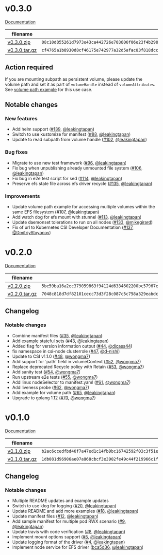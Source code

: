 # v0.3.0
[Documentation](https://github.com/kubernetes-sigs/aws-efs-csi-driver/blob/v0.3.0/docs/README.md)

filename  | sha512 hash
--------- | ------------
[v0.3.0.zip](https://github.com/kubernetes-sigs/aws-efs-csi-driver/archive/v0.3.0.zip) | `08c10d855261d7973e43ca442726e703800f06e23f4b2906f7a0d3433cac4cd12e0c4a3bf809862eabc74082d35ca72fcf7ca9c6c28423e1dd51d0c745607dc3`
[v0.3.0.tar.gz](https://github.com/kubernetes-sigs/aws-efs-csi-driver/archive/v0.3.0.tar.gz) | `cf4765a1b8930d8cf46175e742977a32d5afac03f818dcc1b6909309fd55f331dd84ca1eb546027d1ffefab1d2ac3e6ca4f207cf74749e61b4d74b5921031491`

## Action required
If you are mounting subpath as persistent volume, please update the volume path and set it as part of `volumeHandle` instead of `volumeAttributes`. See [volume path example](https://github.com/kubernetes-sigs/aws-efs-csi-driver/blob/master/examples/kubernetes/volume_path/specs/example.yaml#L23) for this use case.

## Notable changes
### New features
* Add helm support ([#139](https://github.com/kubernetes-sigs/aws-efs-csi-driver/pull/139), [@leakingtapan](https://github.com/leakingtapan))
* Switch to use kustomize for manifest ([#88](https://github.com/kubernetes-sigs/aws-efs-csi-driver/pull/88), [@leakingtapan](https://github.com/leakingtapan))
* Update to read subpath from volume handle ([#102](https://github.com/kubernetes-sigs/aws-efs-csi-driver/pull/102), [@leakingtapan](https://github.com/leakingtapan))

### Bug fixes
* Migrate to use new test framework ([#96](https://github.com/kubernetes-sigs/aws-efs-csi-driver/pull/96), [@leakingtapan](https://github.com/leakingtapan))
* Fix bug when unpublishing already unmounted file system ([#106](https://github.com/kubernetes-sigs/aws-efs-csi-driver/pull/106), [@leakingtapan](https://github.com/leakingtapan))
* Fix bug in e2e test script for sed ([#114](https://github.com/kubernetes-sigs/aws-efs-csi-driver/pull/114), [@leakingtapan](https://github.com/leakingtapan))
* Preserve efs state file across efs driver recycle ([#135](https://github.com/kubernetes-sigs/aws-efs-csi-driver/pull/135), [@leakingtapan](https://github.com/leakingtapan))

### Improvements
* Update volume path example for accessing multiple volumes within the same EFS filesystem ([#107](https://github.com/kubernetes-sigs/aws-efs-csi-driver/pull/107), [@leakingtapan](https://github.com/leakingtapan))
* Add watch dog for efs mount with stunnel ([#113](https://github.com/kubernetes-sigs/aws-efs-csi-driver/pull/113), [@leakingtapan](https://github.com/leakingtapan))
* Update daemonset tolerations to run on all nodes ([#133](https://github.com/kubernetes-sigs/aws-efs-csi-driver/pull/133), [@mikegirard](https://github.com/mikegirard))
* Fix of url to Kubernetes CSI Developer Documentation ([#137](https://github.com/kubernetes-sigs/aws-efs-csi-driver/pull/137), [@DmitriyStoyanov](https://github.com/DmitriyStoyanov))

# v0.2.0
[Documentation](https://github.com/kubernetes-sigs/aws-efs-csi-driver/blob/v0.2.0/docs/README.md)

filename  | sha512 hash
--------- | ------------
[v0.2.0.zip](https://github.com/kubernetes-sigs/aws-efs-csi-driver/archive/v0.2.0.zip) | `5be59ba16a2ec379059863f94124d6334602200bc57967e3894b9edc65ffc7f634c6bc6915b649ebaa6879ed410c1a80e724a8c731682ae345765941dad7b339`
[v0.2.0.tar.gz](https://github.com/kubernetes-sigs/aws-efs-csi-driver/archive/v0.2.0.tar.gz) | `7048c818d7df82101cecc73d3f28c087c5c758a329eabdc847105ce1d4ccd1c0c43d401054b2074e4678bed4969ebdc6fe169f61021d4cfdfa4b10e577fe058c`

## Changelog

### Notable changes
* Combine manifest files ([#35](https://github.com/kubernetes-sigs/aws-efs-csi-driver/pull/35), [@leakingtapan](https://github.com/leakingtapan))
* Add example stateful sets ([#43](https://github.com/kubernetes-sigs/aws-efs-csi-driver/pull/43), [@leakingtapan](https://github.com/leakingtapan))
* Added flag for version information output ([#44](https://github.com/kubernetes-sigs/aws-efs-csi-driver/pull/44), [@djcass44](https://github.com/djcass44))
* fix namespace in csi-node clusterrole ([#47](https://github.com/kubernetes-sigs/aws-efs-csi-driver/pull/47), [@d-nishi](https://github.com/d-nishi))
* Update to CSI v1.1.0 ([#48](https://github.com/kubernetes-sigs/aws-efs-csi-driver/pull/48), [@wongma7](https://github.com/wongma7))
* Add support for 'path' field in volumeContext ([#52](https://github.com/kubernetes-sigs/aws-efs-csi-driver/pull/52), [@wongma7](https://github.com/wongma7))
* Replace deprecated Recycle policy with Retain ([#53](https://github.com/kubernetes-sigs/aws-efs-csi-driver/pull/53), [@wongma7](https://github.com/wongma7))
* Add sanity test ([#54](https://github.com/kubernetes-sigs/aws-efs-csi-driver/pull/54), [@wongma7](https://github.com/wongma7))
* Run upstream e2e tests  ([#55](https://github.com/kubernetes-sigs/aws-efs-csi-driver/pull/55), [@wongma7](https://github.com/wongma7))
* Add linux nodeSelector to manifest.yaml ([#61](https://github.com/kubernetes-sigs/aws-efs-csi-driver/pull/61), [@wongma7](https://github.com/wongma7))
* Add liveness probe ([#62](https://github.com/kubernetes-sigs/aws-efs-csi-driver/pull/62), [@wongma7](https://github.com/wongma7))
* Add example for volume path ([#65](https://github.com/kubernetes-sigs/aws-efs-csi-driver/pull/65), [@leakingtapan](https://github.com/leakingtapan))
* Upgrade to golang 1.12 ([#70](https://github.com/kubernetes-sigs/aws-efs-csi-driver/pull/70), [@wongma7](https://github.com/wongma7))

# v0.1.0
[Documentation](https://github.com/kubernetes-sigs/aws-efs-csi-driver/blob/v0.1.0/docs/README.md)

filename  | sha512 hash
--------- | ------------
[v0.1.0.zip](https://github.com/kubernetes-sigs/aws-efs-csi-driver/archive/v0.1.0.zip) | `b2ac6ccedfbd40f7a47ed1c14fb9bc16742592f03c3f51e26ef5f72ed2f97718cae32dca998304f5773c3b0d3df100942817d55bbb09cbd2226a51000cfc1505`
[v0.1.0.tar.gz](https://github.com/kubernetes-sigs/aws-efs-csi-driver/archive/v0.1.0.tar.gz) | `1db081d96906ae07a868cbcf3e3902fe49c44f219966c1f5ba5a8beabd9311e42cae57ff1884edf63b936afce128b113ed94d85afc2e2955dedb81ece99f72dc`

## Changelog

### Notable changes
* Multiple README updates and example updates
* Switch to use klog for logging ([#20](https://github.com/kubernetes-sigs/aws-efs-csi-driver/pull/20), [@leakingtapan](https://github.com/leakingtapan/))
* Update README and add more examples ([#18](https://github.com/kubernetes-sigs/aws-efs-csi-driver/pull/18), [@leakingtapan](https://github.com/leakingtapan/))
* Update manifest files ([#12](https://github.com/kubernetes-sigs/aws-efs-csi-driver/pull/12), [@leakingtapan](https://github.com/leakingtapan/))
* Add sample manifest for multiple pod RWX scenario ([#9](https://github.com/kubernetes-sigs/aws-efs-csi-driver/pull/9), [@leakingtapan](https://github.com/leakingtapan/))
* Update travis with code verification ([#8](https://github.com/kubernetes-sigs/aws-efs-csi-driver/pull/8), [@leakingtapan](https://github.com/leakingtapan/))
* Implement mount options support ([#5](https://github.com/kubernetes-sigs/aws-efs-csi-driver/pull/5), [@leakingtapan](https://github.com/leakingtapan/))
* Update logging format of the driver ([#4](https://github.com/kubernetes-sigs/aws-efs-csi-driver/pull/4), [@leakingtapan](https://github.com/leakingtapan/))
* Implement node service for EFS driver  ([bca5d36](https://github.com/kubernetes-sigs/aws-efs-csi-driver/commit/bca5d36), [@leakingtapan](https://github.com/leakingtapan/))
